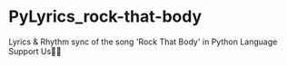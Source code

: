 # PyLyrics_rock-that-body
Lyrics &amp; Rhythm sync of the song 'Rock That Body' in Python Language
Support Us🙏🏻
